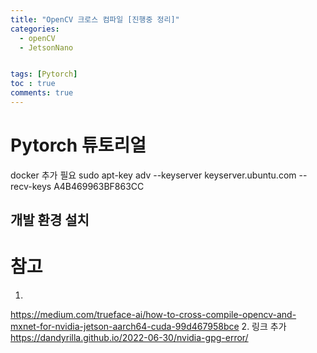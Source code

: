 ```yaml
---
title: "OpenCV 크로스 컴파일 [진행중 정리]"
categories:
  - openCV
  - JetsonNano


tags: [Pytorch]
toc : true
comments: true
---
```

# Pytorch 튜토리얼

docker 추가 필요
sudo apt-key adv --keyserver keyserver.ubuntu.com --recv-keys A4B469963BF863CC
## 개발 환경 설치 

# 참고
1.
https://medium.com/trueface-ai/how-to-cross-compile-opencv-and-mxnet-for-nvidia-jetson-aarch64-cuda-99d467958bce
2. 링크 추가
https://dandyrilla.github.io/2022-06-30/nvidia-gpg-error/